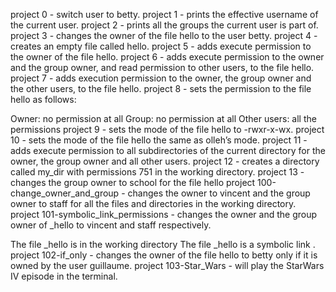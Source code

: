 project 0 - switch user to betty.
project 1 - prints the effective username of the current user.
project 2 - prints all the groups the current user is part of.
project 3 - changes the owner of the file hello to the user betty.
project 4 - creates an empty file called hello.
project 5 - adds execute permission to the owner of the file hello.
project 6 - adds execute permission to the owner and the group owner, and read permission to other users, to the file hello.
project 7 - adds execution permission to the owner, the group owner and the other users, to the file hello.
project 8 - sets the permission to the file hello as follows:

Owner: no permission at all
Group: no permission at all
Other users: all the permissions
project 9 - sets the mode of the file hello to -rwxr-x-wx.
project 10 - sets the mode of the file hello the same as olleh’s mode.
project 11 - adds execute permission to all subdirectories of the current directory for the owner, the group owner and all other users.
project 12 - creates a directory called my_dir with permissions 751 in the working directory.
project 13 - changes the group owner to school for the file hello
project 100-change_owner_and_group - changes the owner to vincent and the group owner to staff for all the files and directories in the working directory.
project 101-symbolic_link_permissions -  changes the owner and the group owner of _hello to vincent and staff respectively.

The file _hello is in the working directory
The file _hello is a symbolic link
.
project 102-if_only - changes the owner of the file hello to betty only if it is owned by the user guillaume.
project 103-Star_Wars - will play the StarWars IV episode in the terminal. 
